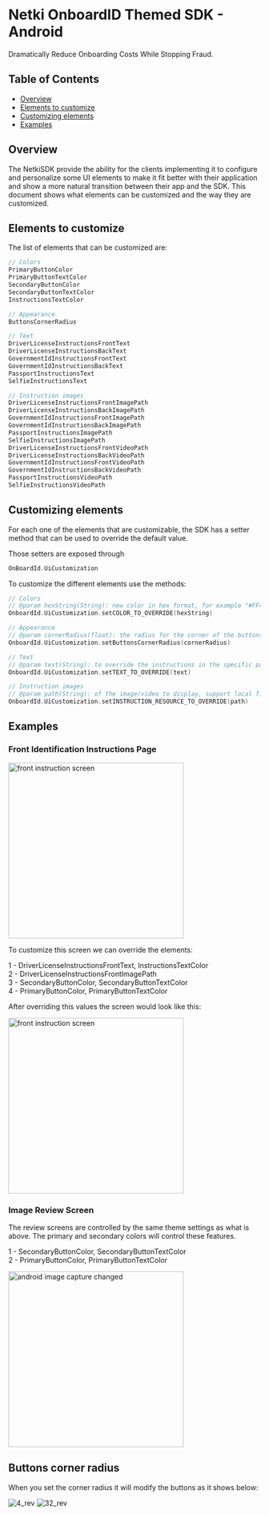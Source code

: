 # Netki OnboardID Themed SDK - Android

Dramatically Reduce Onboarding Costs While Stopping Fraud.

## Table of Contents

- [Overview](#overview)
- [Elements to customize](#elements-to-customize)
- [Customizing elements](#customizing-elements)
- [Examples](#examples)

## Overview

The NetkiSDK provide the ability for the clients implementing it to configure and personalize some UI elements to make
it fit better with their application and show a more natural transition between their app and the SDK.
This document shows what elements can be customized and the way they are customized.

## Elements to customize

The list of elements that can be customized are:

```kotlin
// Colors
PrimaryButtonColor
PrimaryButtonTextColor
SecondaryButtonColor
SecondaryButtonTextColor
InstructionsTextColor

// Appearance
ButtonsCornerRadius

// Text
DriverLicenseInstructionsFrontText
DriverLicenseInstructionsBackText
GovernmentIdInstructionsFrontText
GovernmentIdInstructionsBackText
PassportInstructionsText
SelfieInstructionsText

// Instruction images
DriverLicenseInstructionsFrontImagePath
DriverLicenseInstructionsBackImagePath
GovernmentIdInstructionsFrontImagePath
GovernmentIdInstructionsBackImagePath
PassportInstructionsImagePath
SelfieInstructionsImagePath
DriverLicenseInstructionsFrontVideoPath
DriverLicenseInstructionsBackVideoPath
GovernmentIdInstructionsFrontVideoPath
GovernmentIdInstructionsBackVideoPath
PassportInstructionsVideoPath
SelfieInstructionsVideoPath
```

## Customizing elements

For each one of the elements that are customizable, the SDK has a setter method that can be used to override the default value.  

Those setters are exposed through

```kotlin
OnBoardId.UiCustomization
```

To customize the different elements use the methods:

```kotlin
// Colors
// @param hexString(String): new color in hex format, for example "#FF4890C0"
OnboardId.UiCustomization.setCOLOR_TO_OVERRIDE(hexString) 
```

```kotlin
// Appearance
// @param cornerRadius(float): the radius for the corner of the buttons, for example 32f
OnboardId.UiCustomization.setButtonsCornerRadius(cornerRadius)
```

```kotlin
// Text
// @param text(String): to override the instructions in the specific page, for example "Remove sunglasses and mask"
OnboardId.UiCustomization.setTEXT_TO_OVERRIDE(text) 
```

```kotlin
// Instruction images
// @param path(String): of the image/video to display, support local files or urls, for example "https://test.com/image1234.jpg"
OnboardId.UiCustomization.setINSTRUCTION_RESOURCE_TO_OVERRIDE(path)
```

## Examples

### Front Identification Instructions Page

<img src="./images/android_font_instructionsId_page.png" alt="front instruction screen" width="350px" align="center" />

To customize this screen we can override the elements:

1 - DriverLicenseInstructionsFrontText, InstructionsTextColor  
2 - DriverLicenseInstructionsFrontImagePath  
3 - SecondaryButtonColor, SecondaryButtonTextColor  
4 - PrimaryButtonColor, PrimaryButtonTextColor  


After overriding this values the screen would look like this:


<img src="./images/android_full_customized_front_instructions.png" alt="front instruction screen" width="350px" />

### Image Review Screen

The review screens are controlled by the same theme settings as what is above. The primary and secondary colors will
control these features.

1 - SecondaryButtonColor, SecondaryButtonTextColor  
2 - PrimaryButtonColor, PrimaryButtonTextColor  

<img src="./images/android_color_review_button_2.png" alt="android image capture changed" width="350px" />

## Buttons corner radius

When you set the corner radius it will modify the buttons as it shows below:

![4_rev](https://user-images.githubusercontent.com/15677171/117327676-7cdac800-ae58-11eb-96ce-949fe7f9b024.jpg)
![32_rev](https://user-images.githubusercontent.com/15677171/117327677-7cdac800-ae58-11eb-83ba-9d087949c4dd.jpg)

 
